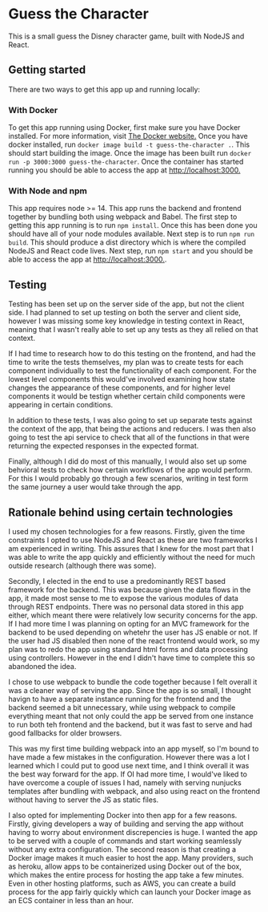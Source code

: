 # Guess the Character

This is a small guess the Disney character game, built with NodeJS and React.

## Getting started

There are two ways to get this app up and running locally:

### With Docker

To get this app running using Docker, first make sure you have Docker installed. For more information, visit [The Docker website.](https://docs.docker.com/get-docker/)
Once you have docker installed, run `docker image build -t guess-the-character .`. This should start building the image.
Once the image has been built run `docker run -p 3000:3000 guess-the-character`. Once the container has started running you should be able to access the app at [http://localhost:3000.](http://localhost:3000)

### With Node and npm

This app requires node >= 14.
This app runs the backend and frontend together by bundling both using webpack and Babel. The first step to getting this app running is to run `npm install`. Once this has been done you should have all of your node modules available. Next step is to run `npm run build`. This should produce a dist directory which is where the compiled NodeJS and React code lives.
Next step, run `npm start` and you should be able to access the app at [http://localhost:3000.](http://localhost:3000).

## Testing

Testing has been set up on the server side of the app, but not the client side. I had planned to set up testing on both the server and client side, however I was missing some key knowledge in testing context in React, meaning that I wasn't really able to set up any tests as they all relied on that context.

If I had time to research how to do this testing on the frontend, and had the time to write the tests themselves, my plan was to create tests for each component individually to test the functionality of each component. For the lowest level components this would've involved examining how state changes the appearance of these components, and for higher level components it would be testign whether certain child components were appearing in certain conditions.

In addition to these tests, I was also going to set up separate tests against the context of the app, that being the actions and reducers. I was then also going to test the api service to check that all of the functions in that were returning the expected responses in the expected format.

Finally, although I did do most of this manually, I would also set up some behvioral tests to check how certain workflows of the app would perform. For this I would probably go through a few scenarios, writing in test form the same journey a user would take through the app.

## Rationale behind using certain technologies

I used my chosen technologies for a few reasons. Firstly, given the time constraints I opted to use NodeJS and React as these are two frameworks I am experienced in writing. This assures that I knew for the most part that I was able to write the app quickly and efficiently without the need for much outside research (although there was some).

Secondly, I elected in the end to use a predominantly REST based framework for the backend. This was because given the data flows in the app, it made most sense to me to expose the various modules of data through REST endpoints. There was no personal data stored in this app either, which meant there were relatively low security concerns for the app. If I had more time I was planning on opting for an MVC framework for the backend to be used depending on whetehr the user has JS enable or not. If the user had JS disabled then none of the react frontend would work, so my plan was to redo the app using standard html forms and data processing using controllers. However in the end I didn't have time to complete this so abandoned the idea.

I chose to use webpack to bundle the code together because I felt overall it was a cleaner way of serving the app. Since the app is so small, I thought havign to have a separate instance running for the frontend and the backend seemed a bit unnecessary, while using webpack to compile everything meant that not only could the app be served from one instance to run both teh frontend and the backend, but it was fast to serve and had good fallbacks for older browsers.

This was my first time building webpack into an app myself, so I'm bound to have made a few mistakes in the configuration. However there was a lot I learned which I could put to good use next time, and I think overall it was the best way forward for the app. If OI had more time, I would've liked to have overcome a couple of issues I had, namely with serving nunjucks templates after bundling with webpack, and also using react on the frontend without having to server the JS as static files.

I also opted for implementing Docker into then app for a few reasons. Firstly, giving developers a way of building and serving the app without having to worry about environment discrepencies is huge. I wanted the app to be served with a couple of commands and start working seamlessly without any extra configuration. The second reason is that creating a Docker image makes it much easier to host the app. Many providers, such as heroku, allow apps to be containerized using Docker out of the box, which makes the entire process for hosting the app take a few minutes. Even in other hosting platforms, such as AWS, you can create a build process for the app fairly quickly which can launch your Docker image as an ECS container in less than an hour.
